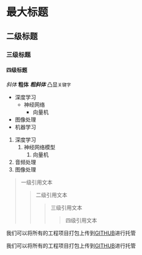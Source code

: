 # 最大标题
## 二级标题
### 三级标题
#### 四级标题

*斜体*
**粗体**
***粗斜体***
凸显`关键字`

* 深度学习
  * 神经网络
    * 向量机
* 图像处理
* 机器学习

1. 深度学习
	1. 神经网络模型
		1. 向量机
2. 音频处理
3. 图像处理

> 一级引用文本
>> 二级引用文本
>>> 三级引用文本
>>>> 四级引用文本

我们可以将所有的工程项目打包上传到[GITHUB](https://www.github.com "GITHUB官方网站")进行托管

我们可以将所有的工程项目打包上传到[GITHUB][1]进行托管

[1]:https://www.github.com "GITHUB官网"

